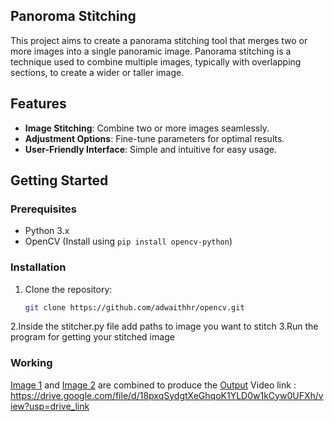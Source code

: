 ## Panoroma Stitching
This project aims to create a panorama stitching tool that merges two or more images into a single panoramic image. Panorama stitching is a technique used to combine multiple images, typically with overlapping sections, to create a wider or taller image.

## Features

- **Image Stitching**: Combine two or more images seamlessly.
- **Adjustment Options**: Fine-tune parameters for optimal results.
- **User-Friendly Interface**: Simple and intuitive for easy usage.

## Getting Started

### Prerequisites

- Python 3.x
- OpenCV (Install using `pip install opencv-python`)

### Installation

1. Clone the repository:

   ```bash
   git clone https://github.com/adwaithhr/opencv.git
2.Inside the stitcher.py file add paths to image you want to stitch
3.Run the program for getting your stitched image

### Working
[Image 1](img1.png) and [Image 2](img2.png) are combined to produce the [Output](output.png)
Video link : https://drive.google.com/file/d/18pxqSydgtXeGhqoK1YLD0w1kCyw0UFXh/view?usp=drive_link


